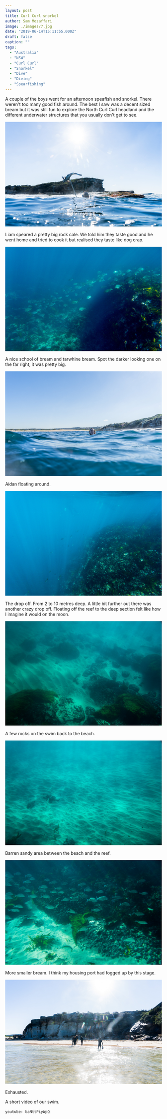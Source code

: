 ```yaml
---
layout: post
title: Curl Curl snorkel
author: Sam Mozaffari
image: ./images/7.jpg
date: "2019-06-14T15:11:55.000Z"
draft: false
caption: ""
tags: 
  - "Australia"
  - "NSW"
  - "Curl Curl"
  - "Snorkel"
  - "Dive"
  - "Diving"
  - "Spearfishing"  
---
```



A couple of the boys went for an afternoon speafish and snorkel. There weren't too many good fish around. The best I saw was a decent sized bream but it was still fun to explore the North Curl Curl headland and the different underwater structures that you usually don't get to see.

![](./images/1.jpg)

Liam speared a pretty big rock cale. We told him they taste good and he went home and tried to cook it but realised they taste like dog crap.


![](./images/3.jpg)

A nice school of bream and tarwhine bream. Spot the darker looking one on the far right, it was pretty big.

![](./images/4.jpg)

Aidan floating around.

![](./images/5.jpg)

The drop off. From 2 to 10 metres deep. A little bit further out there was another crazy drop off. Floating off the reef to the deep section felt like how I imagine it would on the moon.

![](./images/6.jpg)

A few rocks on the swim back to the beach.

![](./images/7.jpg)

Barren sandy area between the beach and the reef.

![](./images/8.jpg)

More smaller bream. I think my housing port had fogged up by this stage.

![](./images/9.jpg)

Exhausted.

A short video of our swim.

`youtube: baNttPiyWpQ`
